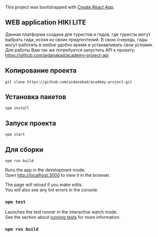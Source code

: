 This project was bootstrapped with [Create React App](https://github.com/facebook/create-react-app).

## WEB application HIKI LITE
Данная платформа создана для туристов и гидов, где туристы могут выбрать гида, исохя из своих предпочтений. В свою очередь, гиды могут работать в любое удобно время и устанавливать свои условия.
Для работы Вам так же потребуется запустить API к проекту: https://github.com/aidanakad/academy-project-api
## Копирование проекта
 
 `git clone https://github.com/aidanakad/academy-project.git`

## Установка пакетов

 `npm install`
 
## Запуск проекта

`npm start`

## Для сборки

`npm run build `

Runs the app in the development mode.<br />
Open [http://localhost:3000](http://localhost:3000) to view it in the browser.

The page will reload if you make edits.<br />
You will also see any lint errors in the console.

### `npm test`

Launches the test runner in the interactive watch mode.<br />
See the section about [running tests](https://facebook.github.io/create-react-app/docs/running-tests) for more information.

### `npm run build`

